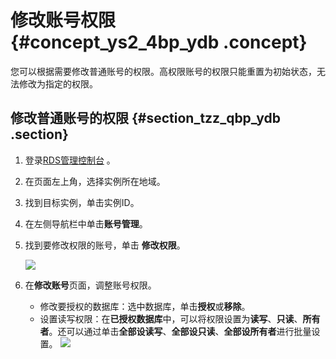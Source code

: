# 修改账号权限 {#concept_ys2_4bp_ydb .concept}

您可以根据需要修改普通账号的权限。高权限账号的权限只能重置为初始状态，无法修改为指定的权限。

## 修改普通账号的权限 {#section_tzz_qbp_ydb .section}

1.  登录[RDS管理控制台](https://rds.console.aliyun.com/) 。
2.  在页面左上角，选择实例所在地域。
3.  找到目标实例，单击实例ID。
4.  在左侧导航栏中单击**账号管理**。
5.  找到要修改权限的账号，单击 **修改权限**。

    ![](http://static-aliyun-doc.oss-cn-hangzhou.aliyuncs.com/assets/img/41575/154459522621616_zh-CN.png)

6.  在**修改账号**页面，调整账号权限。

    -   修改要授权的数据库：选中数据库，单击**授权**或**移除**。
    -   设置读写权限：在**已授权数据库**中，可以将权限设置为**读写**、**只读**、**所有者**。还可以通过单击**全部设读写**、**全部设只读**、**全部设所有者**进行批量设置。
    ![](http://static-aliyun-doc.oss-cn-hangzhou.aliyuncs.com/assets/img/41575/154459522633657_zh-CN.png)


